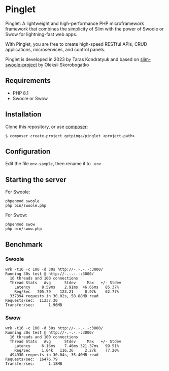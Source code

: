 # Pinglet
Pinglet: A lightweight and high-performance PHP microframework framework that combines the simplicity of Slim with the power of Swoole or Swow for lightning-fast web apps.

With Pinglet, you are free to create high-speed RESTful APIs, CRUD applications, microservices, and control panels.

Pinglet is developed in 2023 by Taras Kondratyuk and based on [slim-swoole-project](https://github.com/skoro/slim-swoole-project) by Oleksii Skorobogatko

## Requirements

* PHP 8.1
* Swoole or Swow

## Installation

Clone this repository, or use [composer](https://getcomposer.org/):
```
$ composer create-project getpinga/pinglet <project-path>
```

## Configuration

Edit the file ```env-sample```, then rename it to ```.env```

## Starting the server

For Swoole:
```
phpenmod swoole
php bin/swoole.php
```

For Swow:
```
phpenmod swow
php bin/swow.php
```

## Benchmark

### Swoole

```
wrk -t16 -c 100 -d 30s http://-.-.-.-:3000/
Running 30s test @ http://-.-.-.-:3000/
  16 threads and 100 connections
  Thread Stats   Avg      Stdev     Max   +/- Stdev
    Latency     8.59ms    2.91ms  46.66ms   85.37%
    Req/Sec   705.79    123.21     0.97k    62.77%
  337394 requests in 30.02s, 58.88MB read
Requests/sec:  11237.30
Transfer/sec:      1.96MB
```

### Swow

```
wrk -t16 -c 100 -d 30s http://-.-.-.-:3000/
Running 30s test @ http://-.-.-.-:3000/
  16 threads and 100 connections
  Thread Stats   Avg      Stdev     Max   +/- Stdev
    Latency     6.16ms    7.46ms 321.37ms   99.51%
    Req/Sec     1.04k   116.36     2.27k    77.20%
  494930 requests in 30.04s, 35.40MB read
Requests/sec:  16476.79
Transfer/sec:      1.18MB
```
